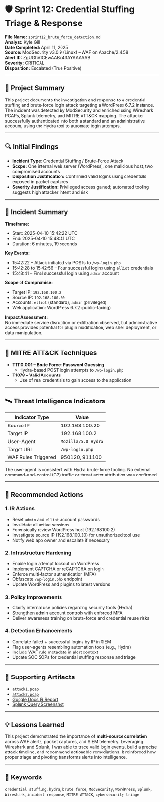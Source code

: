 # 🛡️ Sprint 12: Credential Stuffing Triage & Response

**File Name:** `sprint12_brute_force_detection.md`  
**Analyst:** Kyle Gill  
**Date Completed:** April 11, 2025  
**Source:** ModSecurity v3.0.9 (Linux) – WAF on Apache/2.4.58  
**Alert ID:** ZgUGhV1CEwAABx43AYAAAAAB  
**Severity:** CRITICAL  
**Disposition:** Escalated (True Positive)

---

## 📌 Project Summary

This project documents the investigation and response to a credential stuffing and brute-force login attack targeting a WordPress 6.7.2 instance. The incident was detected by ModSecurity and enriched using Wireshark PCAPs, Splunk telemetry, and MITRE ATT&CK mapping. The attacker successfully authenticated into both a standard and an administrative account, using the Hydra tool to automate login attempts.

---

## 🔍 Initial Findings

- **Incident Type:** Credential Stuffing / Brute-Force Attack  
- **Scope:** One internal web server (WordPress), one malicious host, two compromised accounts  
- **Disposition Justification:** Confirmed valid logins using credentials exposed in packet captures  
- **Severity Justification:** Privileged access gained; automated tooling suggests high attacker intent and risk

---

## 🧠 Incident Summary

**Timeframe:**  
- Start: 2025-04-10 15:42:22 UTC  
- End: 2025-04-10 15:48:41 UTC  
- Duration: 6 minutes, 19 seconds  

**Key Events:**  
- 15:42:22 – Attack initiated via POSTs to `/wp-login.php`  
- 15:42:28 to 15:42:56 – Four successful logins using `elliot` credentials  
- 15:48:41 – Final successful login using `admin` account  

**Scope of Compromise:**  
- Target IP: `192.168.100.2`  
- Source IP: `192.168.100.20`  
- Accounts: `elliot` (standard), `admin` (privileged)  
- Web application: WordPress 6.7.2 (public-facing)

**Impact Assessment:**  
No immediate service disruption or exfiltration observed, but administrative access provides potential for plugin modification, web shell deployment, or data manipulation.

---

## 🧬 MITRE ATT&CK Techniques

- **T1110.001 – Brute Force: Password Guessing**  
  - Hydra-based POST login attempts to `/wp-login.php`
- **T1078 – Valid Accounts**  
  - Use of real credentials to gain access to the application

---

## 🛰️ Threat Intelligence Indicators

| Indicator Type        | Value                  |
|------------------------|------------------------|
| Source IP              | 192.168.100.20         |
| Target IP              | 192.168.100.2          |
| User-Agent             | `Mozilla/5.0 Hydra`    |
| Target URI             | `/wp-login.php`        |
| WAF Rules Triggered    | 950120, 911100         |

The user-agent is consistent with Hydra brute-force tooling. No external command-and-control (C2) traffic or threat actor attribution was confirmed.

---

## 🔧 Recommended Actions

### 1. IR Actions
- Reset `admin` and `elliot` account passwords
- Invalidate all active sessions
- Forensically review WordPress host (192.168.100.2)
- Investigate source IP (192.168.100.20) for unauthorized tool use
- Notify web app owner and escalate if necessary

### 2. Infrastructure Hardening
- Enable login attempt lockout on WordPress
- Implement CAPTCHA or reCAPTCHA on login
- Enforce multi-factor authentication (MFA)
- Obfuscate `/wp-login.php` endpoint
- Update WordPress and plugins to latest versions

### 3. Policy Improvements
- Clarify internal use policies regarding security tools (Hydra)
- Strengthen admin account controls with enforced MFA
- Deliver awareness training on brute-force and credential reuse risks

### 4. Detection Enhancements
- Correlate failed + successful logins by IP in SIEM  
- Flag user-agents resembling automation tools (e.g., Hydra)  
- Include WAF rule metadata in alert context  
- Update SOC SOPs for credential stuffing response and triage  

---

## 📁 Supporting Artifacts

- [`attack1.pcap`](https://practicum-content.s3.us-west-1.amazonaws.com/CSA/sprint12/attack1.pcap)  
- [`attack2.pcap`](https://practicum-content.s3.us-west-1.amazonaws.com/CSA/sprint12/attack2.pcap)  
- [Google Docs IR Report](https://docs.google.com/document/d/10xZAB_gdc3JE2a9zTYfHE7B2ylMHdZ1I2bM8zEa4aUU/edit?usp=sharing)  
- [Splunk Query Screenshot](https://practicum-content.s3.us-west-1.amazonaws.com/resources/Wireshark_-_attack1_-_Conversations_http_annotated_1747229483.png)

---

## 💡 Lessons Learned

This project demonstrated the importance of **multi-source correlation** across WAF alerts, packet captures, and SIEM telemetry. Leveraging Wireshark and Splunk, I was able to trace valid login events, build a precise attack timeline, and recommend actionable remediations. It reinforced how proper triage and pivoting transforms alerts into intelligence.

---

## 🧭 Keywords

`credential stuffing`, `hydra`, `brute force`, `ModSecurity`, `WordPress`, `Splunk`, `Wireshark`, `incident response`, `MITRE ATT&CK`, `cybersecurity triage`

